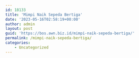 ```yaml
---
id: 18133
title: 'Mimpi Naik Sepeda Bertiga'
date: '2023-05-16T02:58:19+00:00'
author: admin
layout: post
guid: 'https://bos.awn.biz.id/mimpi-naik-sepeda-bertiga/'
permalink: /mimpi-naik-sepeda-bertiga/
categories:
    - Uncategorized
---
```


